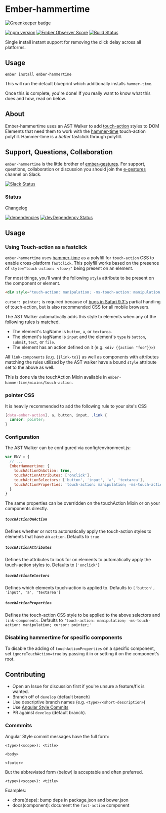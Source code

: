 # Ember-hammertime

[![Greenkeeper badge](https://badges.greenkeeper.io/html-next/ember-hammertime.svg)](https://greenkeeper.io/)

[![npm version](https://badge.fury.io/js/ember-hammertime.svg)](http://badge.fury.io/js/ember-hammertime)
[![Ember Observer Score](http://emberobserver.com/badges/ember-hammertime.svg)](http://emberobserver.com/addons/ember-hammertime)
[![Build Status](https://travis-ci.org/html-next/ember-hammertime.svg)](https://travis-ci.org/html-next/ember-hammertime)

Single install instant support for removing the click delay across all platforms.

## Usage

`ember install ember-hammertime`

This will run the default blueprint which additionally installs `hammer-time`.

Once this is complete, you're done! If you really want to know what this does and how, read on below.

## About

Ember-hammertime uses an AST Walker to add [touch-action](https://developer.mozilla.org/en-US/docs/Web/CSS/touch-action)
 styles to DOM Elements that need them to work with the [hammer-time](https://github.com/hammerjs/hammer-time)
 touch-action polyfill.  Hammer-time is a *better* fastclick through polyfill.

## Support, Questions, Collaboration

`ember-hammertime` is the little brother of [ember-gestures](https://github.com/html-next/ember-gestures).  For support, questions,
collaboration or discussion you should join the [e-gestures](https://embercommunity.slack.com/messages/e-gestures/) channel on Slack.

[![Slack Status](https://ember-community-slackin.herokuapp.com/badge.svg)](https://ember-community-slackin.herokuapp.com/)


### Status

[Changelog](./CHANGELOG.md)

[![dependencies](https://david-dm.org/html-next/ember-hammertime.svg)](https://david-dm.org/html-next/ember-hammertime)
[![devDependency Status](https://david-dm.org/html-next/ember-hammertime/dev-status.svg)](https://david-dm.org/html-next/ember-hammertime#info=devDependencies)

## Usage

### Using Touch-action as a fastclick

`ember-hammertime` uses [hammer-time](https://github.com/hammerjs/hammer-time) as a polyfill for `touch-action` CSS
to enable cross-platform `fastclick`.  This polyfill works based on the presence of `style="touch-action: <foo>;"`
being present on an element.

For most things, you'll want the following `style` attribute to be present on the component or element.

```html
<div style="touch-action: manipulation; -ms-touch-action: manipulation; cursor: pointer;">
```

`cursor: pointer;` is required because of [bugs in Safari 9.3's](https://github.com/emberjs/ember.js/issues/13171#issuecomment-200521638) 
partial handling of touch-action, but is also recommended CSS for all mobile browsers.

The AST Walker automatically adds this style to elements when any of the following rules is matched.

- The element's tagName is `button`, `a`, or `textarea`.
- The element's tagName is `input` and the element's `type` is `button`, `submit`, `text`, or `file`. 
- The element has an action defined on it (e.g. `<div {{action "foo"}}>`)

All `link-components` (e.g. `{{link-to}}` as well as components with attributes matching the rules utilized
by the AST walker have a bound `style` attribute set to the above as well.

This is done via the touchAction Mixin available in `ember-hammertime/mixins/touch-action`.

### pointer CSS

It is heavily recommended to add the following rule to your site's CSS

```css
[data-ember-action], a, button, input, .link {
  cursor: pointer;
}
```

### Configuration

The AST Walker can be configured via config/environment.js:

```javascript
var ENV = {
  // ...
  EmberHammertime: {
    touchActionOnAction: true,
    touchActionAttributes: ['onclick'],
    touchActionSelectors: ['button', 'input', 'a', 'textarea'],
    touchActionProperties: 'touch-action: manipulation; -ms-touch-action: manipulation; cursor: pointer;'
  }
}
```

The same properties can be overridden on the touchAction Mixin or on your components directly.

##### `touchActionOnAction`

Defines whether or not to automatically apply the touch-action styles to elements that have an `action`.
Defaults to `true`

##### `touchActionAttributes`

Defines the attributes to look for on elements to automatically apply the touch-action styles to.
Defaults to `['onclick']`

##### `touchActionSelectors`

Defines which elements touch-action is applied to.
Defaults to `['button', 'input', 'a', 'textarea']`

##### `touchActionProperties`

Defines the touch-action CSS style to be applied to the above selectors and `link-components`.
Defaults to `'touch-action: manipulation; -ms-touch-action: manipulation; cursor: pointer;'`

### Disabling hammertime for specific components

To disable the adding of `touchActionProperties` on a specific component, set `ignoreTouchAction=true` by passing it in or setting it on the component's root.

## Contributing

 - Open an Issue for discussion first if you're unsure a feature/fix is wanted.
 - Branch off of `develop` (default branch)
 - Use descriptive branch names (e.g. `<type>/<short-description>`)
 - Use [Angular Style Commits](https://github.com/angular/angular.js/blob/v1.4.8/CONTRIBUTING.md#commit)
 - PR against `develop` (default branch).


### Commmits 

Angular Style commit messages have the full form:
 
 ```
 <type>(<scope>): <title>
 
 <body>
 
 <footer>
 ```
 
 But the abbreviated form (below) is acceptable and often preferred.
 
 ```
 <type>(<scope>): <title>
 ```
 
 Examples:
 
 - chore(deps): bump deps in package.json and bower.json
 - docs(component): document the `fast-action` component
